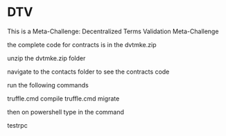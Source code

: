 # DTV
This is a Meta-Challenge: Decentralized Terms Validation Meta-Challenge


the complete code for contracts is in the dvtmke.zip

unzip the dvtmke.zip folder

navigate to the contacts folder to see the contracts code

run the following commands


truffle.cmd compile
truffle.cmd migrate

then on powershell type in the command

testrpc
